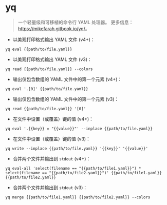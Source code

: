 # yq

> 一个轻量级和可移植的命令行 YAML 处理器。
> 更多信息：<https://mikefarah.gitbook.io/yq/>。

- 以美观打印格式输出 YAML 文件 (v4+)：

`yq eval {{path/to/file.yaml}}`

- 以美观打印格式输出 YAML 文件 (v3)：

`yq read {{path/to/file.yaml}} --colors`

- 输出仅包含数组的 YAML 文件中的第一个元素 (v4+)：

`yq eval '.[0]' {{path/to/file.yaml}}`

- 输出仅包含数组的 YAML 文件中的第一个元素 (v3)：

`yq read {{path/to/file.yaml}} '[0]'`

- 在文件中设置（或覆盖）键的值 (v4+)：

`yq eval '.{{key}} = "{{value}}"' --inplace {{path/to/file.yaml}}`

- 在文件中设置（或覆盖）键的值 (v3)：

`yq write --inplace {{path/to/file.yaml}} '{{key}}' '{{value}}'`

- 合并两个文件并输出到 `stdout` (v4+)：

`yq eval-all 'select(filename == "{{path/to/file1.yaml}}") * select(filename == "{{path/to/file2.yaml}}")' {{path/to/file1.yaml}} {{path/to/file2.yaml}}`

- 合并两个文件并输出到 `stdout` (v3)：

`yq merge {{path/to/file1.yaml}} {{path/to/file2.yaml}} --colors`